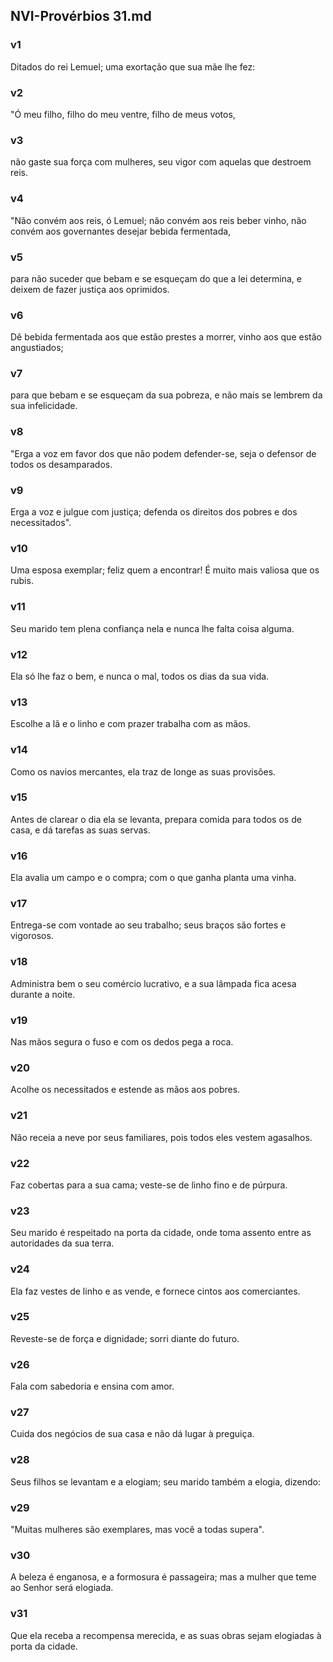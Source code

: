 ## NVI-Provérbios 31.md
### v1
 Ditados do rei Lemuel; uma exortação que sua mãe lhe fez:
### v2
 "Ó meu filho, filho do meu ventre, filho de meus votos,
### v3
 não gaste sua força com mulheres, seu vigor com aquelas que destroem reis.
### v4
 "Não convém aos reis, ó Lemuel; não convém aos reis beber vinho, não convém aos governantes desejar bebida fermentada,
### v5
 para não suceder que bebam e se esqueçam do que a lei determina, e deixem de fazer justiça aos oprimidos.
### v6
 Dê bebida fermentada aos que estão prestes a morrer, vinho aos que estão angustiados;
### v7
 para que bebam e se esqueçam da sua pobreza, e não mais se lembrem da sua infelicidade.
### v8
 "Erga a voz em favor dos que não podem defender-se, seja o defensor de todos os desamparados.
### v9
 Erga a voz e julgue com justiça; defenda os direitos dos pobres e dos necessitados".
### v10
 Uma esposa exemplar; feliz quem a encontrar! É muito mais valiosa que os rubis.
### v11
 Seu marido tem plena confiança nela e nunca lhe falta coisa alguma.
### v12
 Ela só lhe faz o bem, e nunca o mal, todos os dias da sua vida.
### v13
 Escolhe a lã e o linho e com prazer trabalha com as mãos.
### v14
 Como os navios mercantes, ela traz de longe as suas provisões.
### v15
 Antes de clarear o dia ela se levanta, prepara comida para todos os de casa, e dá tarefas as suas servas.
### v16
 Ela avalia um campo e o compra; com o que ganha planta uma vinha.
### v17
 Entrega-se com vontade ao seu trabalho; seus braços são fortes e vigorosos.
### v18
 Administra bem o seu comércio lucrativo, e a sua lâmpada fica acesa durante a noite.
### v19
 Nas mãos segura o fuso e com os dedos pega a roca.
### v20
 Acolhe os necessitados e estende as mãos aos pobres.
### v21
 Não receia a neve por seus familiares, pois todos eles vestem agasalhos.
### v22
 Faz cobertas para a sua cama; veste-se de linho fino e de púrpura.
### v23
 Seu marido é respeitado na porta da cidade, onde toma assento entre as autoridades da sua terra.
### v24
 Ela faz vestes de linho e as vende, e fornece cintos aos comerciantes.
### v25
 Reveste-se de força e dignidade; sorri diante do futuro.
### v26
 Fala com sabedoria e ensina com amor.
### v27
 Cuida dos negócios de sua casa e não dá lugar à preguiça.
### v28
 Seus filhos se levantam e a elogiam; seu marido também a elogia, dizendo:
### v29
 "Muitas mulheres são exemplares, mas você a todas supera".
### v30
 A beleza é enganosa, e a formosura é passageira; mas a mulher que teme ao Senhor será elogiada.
### v31
 Que ela receba a recompensa merecida, e as suas obras sejam elogiadas à porta da cidade.
